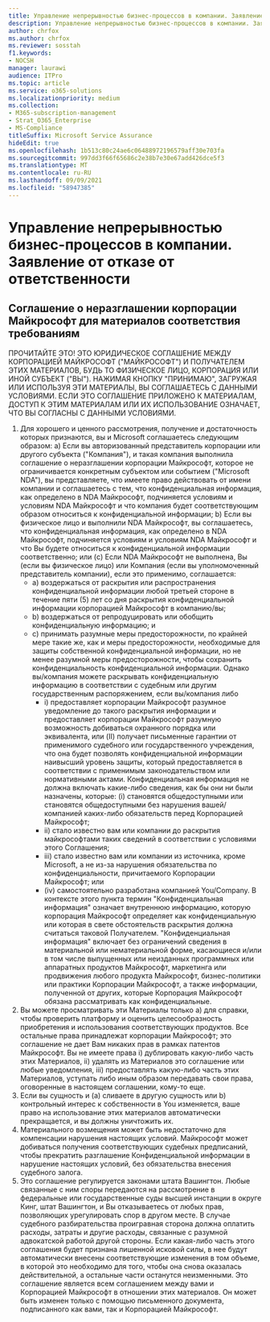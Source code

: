 ```yaml
---
title: Управление непрерывностью бизнес-процессов в компании. Заявление от отказе от ответственности
description: Управление непрерывностью бизнес-процессов в компании. Заявление от отказе от ответственности
author: chrfox
ms.author: chrfox
ms.reviewer: sosstah
f1.keywords:
- NOCSH
manager: laurawi
audience: ITPro
ms.topic: article
ms.service: o365-solutions
ms.localizationpriority: medium
ms.collection:
- M365-subscription-management
- Strat_O365_Enterprise
- MS-Compliance
titleSuffix: Microsoft Service Assurance
hideEdit: true
ms.openlocfilehash: 1b513c80c24ae6c06488972196579aff30e703fa
ms.sourcegitcommit: 997dd3f66f65686c2e38b7e30e67add426dce5f3
ms.translationtype: MT
ms.contentlocale: ru-RU
ms.lasthandoff: 09/09/2021
ms.locfileid: "58947385"
---
```

# <a name="enterprise-business-continuity-management-legal-disclaimer"></a>Управление непрерывностью бизнес-процессов в компании. Заявление от отказе от ответственности

## <a name="microsoft-corporation-non-disclosure-agreement-for-compliance-materials"></a>Соглашение о неразглашении корпорации Майкрософт для материалов соответствия требованиям

ПРОЧИТАЙТЕ ЭТО! ЭТО ЮРИДИЧЕСКОЕ СОГЛАШЕНИЕ МЕЖДУ КОРПОРАЦИЕЙ МАЙКРОСОФТ ("МАЙКРОСОФТ") И ПОЛУЧАТЕЛЕМ ЭТИХ МАТЕРИАЛОВ, БУДЬ ТО ФИЗИЧЕСКОЕ ЛИЦО, КОРПОРАЦИЯ ИЛИ ИНОЙ СУБЪЕКТ ("ВЫ"). НАЖИМАЯ КНОПКУ "ПРИНИМАЮ", ЗАГРУЖАЯ ИЛИ ИСПОЛЬЗУЯ ЭТИ МАТЕРИАЛЫ, ВЫ СОГЛАШАЕТЕСЬ С ДАННЫМИ УСЛОВИЯМИ. ЕСЛИ ЭТО СОГЛАШЕНИЕ ПРИЛОЖЕНО К МАТЕРИАЛАМ, ДОСТУП К ЭТИМ МАТЕРИАЛАМ ИЛИ ИХ ИСПОЛЬЗОВАНИЕ ОЗНАЧАЕТ, ЧТО ВЫ СОГЛАСНЫ С ДАННЫМИ УСЛОВИЯМИ.

1. Для хорошего и ценного рассмотрения, получение и достаточность которых признаются, вы и Microsoft соглашаетесь следующим образом: a) Если вы авторизованный представитель корпорации или другого субъекта ("Компания"), и такая компания выполнила соглашение о неразглашении корпорации Майкрософт, которое не ограничивается конкретным субъектом или событием ("Microsoft NDA"),  вы представляете, что имеете право действовать от имени компании и соглашаетесь с тем, что конфиденциальная информация, как определено в NDA Майкрософт, подчиняется условиям и условиям NDA Майкрософт и что компания будет соответствующим образом относиться к конфиденциальной информации; b) Если вы физическое лицо и выполнили NDA Майкрософт, вы соглашаетесь, что конфиденциальная информация, как определено в NDA Майкрософт, подчиняется условиям и условиям NDA Майкрософт и что Вы будете относиться к конфиденциальной информации соответственно; или (c) Если NDA Майкрософт не выполнена, Вы (если вы физическое лицо) или Компания (если вы уполномоченный представитель компании), если это применимо, соглашается: 
    - a) воздержаться от раскрытия или распространения конфиденциальной информации любой третьей стороне в течение пяти (5) лет со дня раскрытия конфиденциальной информации корпорацией Майкрософт в компанию/вы; 
    - b) воздержаться от репродуцировать или обобщить конфиденциальную информацию; и 
    - c) принимать разумные меры предосторожности, по крайней мере такие же, как и меры предосторожности, необходимые для защиты собственной конфиденциальной информации, но не менее разумной меры предосторожности, чтобы сохранить конфиденциальность конфиденциальной информации. Однако вы/компания можете раскрывать конфиденциальную информацию в соответствии с судебным или другим государственным распоряжением, если вы/компания либо 
        - i) предоставляет корпорации Майкрософт разумное уведомление до такого раскрытия информации и предоставляет корпорации Майкрософт разумную возможность добиваться охранного порядка или эквивалента, или (II) получает письменные гарантии от применимого судебного или государственного учреждения, что она будет позволять конфиденциальной информации наивысший уровень защиты, который предоставляется в соответствии с применимым законодательством или нормативными актами. Конфиденциальная информация не должна включать какие-либо сведения, как бы они ни были назначены, которые: (i) становятся общедоступными или становятся общедоступными без нарушения вашей/компанией каких-либо обязательств перед Корпорацией Майкрософт; 
        - ii) стало известно вам или компании до раскрытия майкрософтами таких сведений в соответствии с условиями этого Соглашения;
        - iii) стало известно вам или компании из источника, кроме Microsoft, а не из-за нарушения обязательства по конфиденциальности, причитаемого Корпорации Майкрософт; или
        - (iv) самостоятельно разработана компанией You/Company. В контексте этого пункта термин "Конфиденциальная информация" означает внутреннюю информацию, которую корпорация Майкрософт определяет как конфиденциальную или которая в свете обстоятельств раскрытия должна считаться таковой Получателем. "Конфиденциальная информация" включает без ограничений сведения в материальной или нематериальной форме, касающиеся и/или в том числе выпущенных или неизданных программных или аппаратных продуктов Майкрософт, маркетинга или продвижения любого продукта Майкрософт, бизнес-политики или практики Корпорации Майкрософт, а также информации, полученной от других, которые Корпорация Майкрософт обязана рассматривать как конфиденциальные.
2. Вы можете просматривать эти Материалы только а) для справки, чтобы проверить платформу и оценить целесообразность приобретения и использования соответствующих продуктов. Все остальные права принадлежат корпорации Майкрософт; это соглашение не дает Вам никаких прав в рамках патентов Майкрософт. Вы не имеете права i) дублировать какую-либо часть этих Материалов, ii) удалять из Материалов это соглашение или любые уведомления, iii) предоставлять какую-либо часть этих Материалов, уступать либо иным образом передавать свои права, оговоренные в настоящем соглашении, кому-то еще. 
3. Если вы сущность и (а) сливаете в другую сущность или b) контрольный интерес к собственности в You изменяется, ваше право на использование этих материалов автоматически прекращается, и вы должны уничтожить их. 
4. Материального возмещения может быть недостаточно для компенсации нарушения настоящих условий.  Майкрософт может добиваться получения соответствующих судебных предписаний, чтобы прекратить разглашение Конфиденциальной информации в нарушение настоящих условий, без обязательства внесения судебного залога.  
5. Это соглашение регулируется законами штата Вашингтон. Любые связанные с ним споры передаются на рассмотрение в федеральные или государственные суды высшей инстанции в округе Кинг, штат Вашингтон, и Вы отказываетесь от любых прав, позволяющих урегулировать спор в другом месте. В случае судебного разбирательства проигравная сторона должна оплатить расходы, затраты и другие расходы, связанные с разумной адвокатской работой другой стороны. Если какая-либо часть этого соглашения будет признана лишенной исковой силы, в нее будут автоматически внесены соответствующие изменения в том объеме, в которой это необходимо для того, чтобы она снова оказалась действительной, а остальные части останутся неизменными. Это соглашение является всем соглашением между вами и Корпорацией Майкрософт в отношении этих материалов. Он может быть изменен только с помощью письменного документа, подписанного как вами, так и Корпорацией Майкрософт.
